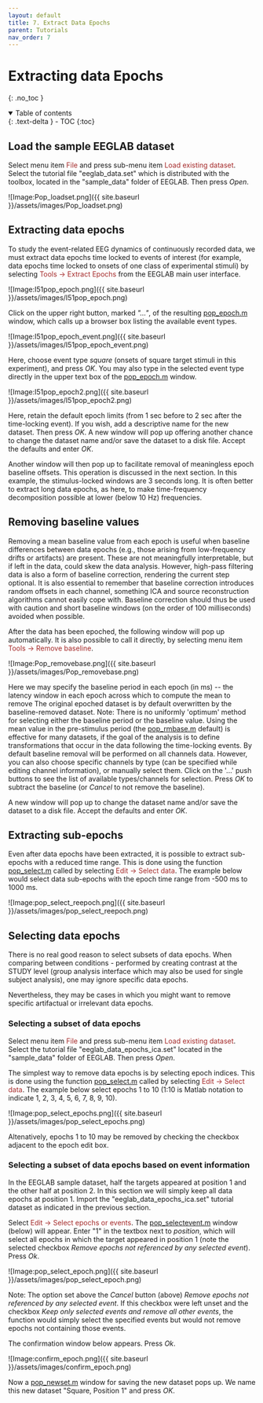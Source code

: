 ```yaml
---
layout: default
title: 7. Extract Data Epochs
parent: Tutorials
nav_order: 7
---
```

Extracting data Epochs
========================
{: .no_toc }

<details open markdown="block">
  <summary>
    Table of contents
  </summary>
  {: .text-delta }
- TOC
{:toc}
</details>

Load the sample EEGLAB dataset
---------

Select menu item <span style="color: brown">File</span> and press sub-menu item
<span style="color: brown">Load existing dataset</span>. Select the tutorial file "eeglab_data.set" which is distributed with
the toolbox, located in the "sample_data" folder of EEGLAB. Then press *Open*.

![Image:Pop_loadset.png]({{ site.baseurl }}/assets/images/Pop_loadset.png)

Extracting data epochs
---------

To study the event-related EEG dynamics of continuously recorded data,
we must extract data epochs time locked to events of interest (for
example, data epochs time locked to onsets of one class of experimental
stimuli) by selecting <span style="color: brown"> Tools → Extract Epochs</span>
from the EEGLAB main user interface.

![Image:I51pop_epoch.png]({{ site.baseurl }}/assets/images/I51pop_epoch.png)


Click on the upper right button, marked *"…"*, of the resulting [pop_epoch.m](http://sccn.ucsd.edu/eeglab/locatefile.php?file=pop_epoch.m) window, which calls up a browser box listing the
available event types.


![Image:I51pop_epoch_event.png]({{ site.baseurl }}/assets/images/I51pop_epoch_event.png)


Here, choose event type *square* (onsets of square target stimuli in
this experiment), and press *OK*. You may also type in the selected
event type directly in the upper text box of the [pop_epoch.m](http://sccn.ucsd.edu/eeglab/locatefile.php?file=pop_epoch.m) window.


![Image:I51pop_epoch2.png]({{ site.baseurl }}/assets/images/I51pop_epoch2.png)


Here, retain the default epoch limits (from 1 sec before to 2 sec
after the time-locking event). If you wish, add a descriptive name for
the new dataset. Then press *OK*. A new window will pop up offering
another chance to change the dataset name and/or save the dataset to a
disk file. Accept the defaults and enter *OK*.

Another window will then pop up to facilitate removal of meaningless
epoch baseline offsets. This operation is discussed in the next
section.
In this example, the stimulus-locked windows are 3 seconds long. It is
often better to extract long data epochs, as here, to make
time-frequency decomposition possible at lower (below 10 Hz)
frequencies.

Removing baseline values
---------

Removing a mean baseline value from each epoch is useful when baseline
differences between data epochs (e.g., those arising from low-frequency
drifts or artifacts) are present. These are not meaningfully
interpretable, but if left in the data, could skew the data analysis.
However, high-pass filtering data is also a form of baseline correction,
rendering the current step optional. It is also essential to remember that
baseline correction introduces random offsets in each channel, something 
ICA and source reconstruction algorithms cannot easily cope with.
Baseline correction should thus be used with caution and short baseline
windows (on the order of 100 milliseconds) avoided when possible.

After the data has been epoched, the following window will pop up
automatically. It is also possible to call it directly, by selecting
menu item <span style="color: brown">Tools → Remove baseline</span>.


![Image:Pop_removebase.png]({{ site.baseurl }}/assets/images/Pop_removebase.png)

Here we may specify the baseline period in each epoch (in ms) -- the
latency window in each epoch across which to compute the mean to
remove The original epoched dataset is by default overwritten by the
baseline-removed dataset. Note: There is no uniformly 'optimum' method
for selecting either the baseline period or the baseline value. Using
the mean value in the pre-stimulus period (the [pop_rmbase.m](http://sccn.ucsd.edu/eeglab/locatefile.php?file=pop_rmbase.m) default) is effective for many datasets, if the goal of the analysis
is to define transformations that occur in the data following the
time-locking events.
By default baseline removal will be performed on all channels data.
However, you can also choose specific channels by type (can be
specified while editing channel
information), or manually
select them. Click on the '...' push buttons to see the list of
available types/channels for selection.
Press *OK* to subtract the baseline (or *Cancel* to not remove the
baseline).

A new window will pop up to change the dataset name and/or save the dataset to a
disk file. Accept the defaults and enter *OK*.

Extracting sub-epochs
---------
Even after data epochs have been extracted, it is possible to extract sub-epochs with a reduced time range. This is done using the function [pop_select.m](http://sccn.ucsd.edu/eeglab/locatefile.php?file=pop_select.m) called by selecting <span style="color: brown">Edit → Select data</span>. The example below would select data sub-epochs with the epoch time range from -500 ms to 1000 ms. 

![Image:pop_select_reepoch.png]({{ site.baseurl }}/assets/images/pop_select_reepoch.png)

Selecting data epochs
---------

There is no real good reason to select subsets of data epochs.
When comparing between conditions - performed by creating contrast
at the STUDY level (group analysis interface which may also be used for single subject analysis), one may ignore specific data epochs.

Nevertheless, they may be cases in which you might want to remove
specific artifactual or irrelevant data epochs. 

### Selecting a subset of data epochs

Select menu item <span style="color: brown">File</span> and press sub-menu item
<span style="color: brown">Load existing dataset</span>. Select the tutorial file "eeglab_data_epochs_ica.set" located in the "sample_data" folder of EEGLAB. Then press *Open*.

The simplest way to remove data epochs is by selecting epoch indices. 
This is done using the function [pop_select.m](http://sccn.ucsd.edu/eeglab/locatefile.php?file=pop_select.m) called by selecting <span style="color: brown">Edit → Select data</span>. The example below select epochs 1 to 10  (1:10 is Matlab notation to indicate 1, 2, 3, 4, 5, 6, 7, 8, 9, 10).

![Image:pop_select_epochs.png]({{ site.baseurl }}/assets/images/pop_select_epochs.png)

Altenatively, epochs 1 to 10 may be removed by checking the checkbox adjacent to the epoch edit box. 

### Selecting a subset of data epochs based on event information
In the EEGLAB sample dataset, half the targets appeared at position 1 and the other
half at position 2. In this section we will simply keep all data epochs at position 1. Import the "eeglab_data_epochs_ica.set" tutorial dataset as indicated in the previous section.

Select <span style="color: brown">Edit → Select epochs or events</span>. The [pop_selectevent.m](http://sccn.ucsd.edu/eeglab/locatefile.php?file=pop_selectevent.m) window (below) will appear. Enter "1" in the textbox next to *position*, which will select all epochs in which the target appeared in position 1 (note the selected checkbox *Remove epochs not referenced by any selected event*). Press *Ok*.

![Image:pop_select_epoch.png]({{ site.baseurl }}/assets/images/pop_select_epoch.png)

Note: The option set above the *Cancel* button (above) *Remove epochs
not referenced by any selected event*. If this checkbox were left unset
and the checkbox *Keep only selected events and remove all other
events*, the function would simply select the specified events but would
not remove epochs not containing those events.

The confirmation window below appears. Press *Ok*.

![Image:confirm_epoch.png]({{ site.baseurl }}/assets/images/confirm_epoch.png)

Now a [pop_newset.m](http://sccn.ucsd.edu/eeglab/locatefile.php?file=pop_newset.m) window for saving the new dataset pops up. We name this new dataset "Square, Position 1" and press *OK*.

